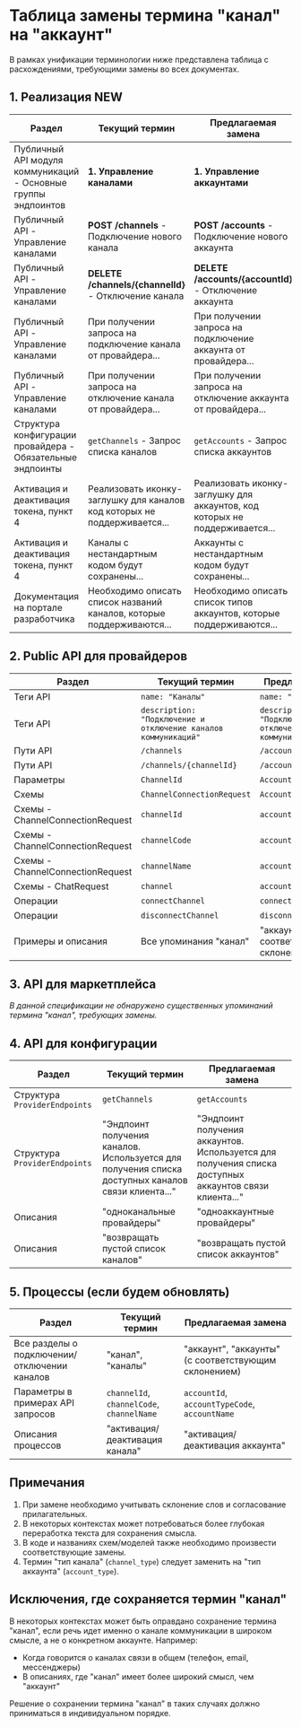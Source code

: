 # Таблица замены термина "канал" на "аккаунт"

В рамках унификации терминологии ниже представлена таблица с расхождениями, требующими замены во всех документах.

## 1. Реализация NEW

| Раздел | Текущий термин | Предлагаемая замена |
|--------|---------------|-------------------|
| Публичный API модуля коммуникаций - Основные группы эндпоинтов | **1. Управление каналами** | **1. Управление аккаунтами** |
| Публичный API - Управление каналами | **POST /channels** - Подключение нового канала | **POST /accounts** - Подключение нового аккаунта |
| Публичный API - Управление каналами | **DELETE /channels/{channelId}** - Отключение канала | **DELETE /accounts/{accountId}** - Отключение аккаунта |
| Публичный API - Управление каналами | При получении запроса на подключение канала от провайдера... | При получении запроса на подключение аккаунта от провайдера... |
| Публичный API - Управление каналами | При получении запроса на отключение канала от провайдера... | При получении запроса на отключение аккаунта от провайдера... |
| Структура конфигурации провайдера - Обязательные эндпоинты | `getChannels` - Запрос списка каналов | `getAccounts` - Запрос списка аккаунтов |
| Активация и деактивация токена, пункт 4 | Реализовать иконку-заглушку для каналов код которых не поддерживается... | Реализовать иконку-заглушку для аккаунтов, код которых не поддерживается... |
| Активация и деактивация токена, пункт 4 | Каналы с нестандартным кодом будут сохранены... | Аккаунты с нестандартным кодом будут сохранены... |
| Документация на портале разработчика | Необходимо описать список названий каналов, которые поддерживаются... | Необходимо описать список типов аккаунтов, которые поддерживаются... |

## 2. Public API для провайдеров

| Раздел | Текущий термин | Предлагаемая замена |
|--------|---------------|-------------------|
| Теги API | `name: "Каналы"` | `name: "Аккаунты"` |
| Теги API | `description: "Подключение и отключение каналов коммуникаций"` | `description: "Подключение и отключение аккаунтов коммуникаций"` |
| Пути API | `/channels` | `/accounts` |
| Пути API | `/channels/{channelId}` | `/accounts/{accountId}` |
| Параметры | `ChannelId` | `AccountId` |
| Схемы | `ChannelConnectionRequest` | `AccountConnectionRequest` |
| Схемы - ChannelConnectionRequest | `channelId` | `accountId` |
| Схемы - ChannelConnectionRequest | `channelCode` | `accountTypeCode` |
| Схемы - ChannelConnectionRequest | `channelName` | `accountName` |
| Схемы - ChatRequest | `channel` | `accountId` |
| Операции | `connectChannel` | `connectAccount` |
| Операции | `disconnectChannel` | `disconnectAccount` |
| Примеры и описания | Все упоминания "канал" | "аккаунт" (с соответствующим склонением) |

## 3. API для маркетплейса

*В данной спецификации не обнаружено существенных упоминаний термина "канал", требующих замены.*

## 4. API для конфигурации

| Раздел | Текущий термин | Предлагаемая замена |
|--------|---------------|-------------------|
| Структура `ProviderEndpoints` | `getChannels` | `getAccounts` |
| Структура `ProviderEndpoints` | "Эндпоинт получения каналов. Используется для получения списка доступных каналов связи клиента..." | "Эндпоинт получения аккаунтов. Используется для получения списка доступных аккаунтов связи клиента..." |
| Описания | "одноканальные провайдеры" | "одноаккаунтные провайдеры" |
| Описания | "возвращать пустой список каналов" | "возвращать пустой список аккаунтов" |

## 5. Процессы (если будем обновлять)

| Раздел | Текущий термин | Предлагаемая замена |
|--------|---------------|-------------------|
| Все разделы о подключении/отключении каналов | "канал", "каналы" | "аккаунт", "аккаунты" (с соответствующим склонением) |
| Параметры в примерах API запросов | `channelId`, `channelCode`, `channelName` | `accountId`, `accountTypeCode`, `accountName` |
| Описания процессов | "активация/деактивация канала" | "активация/деактивация аккаунта" |

## Примечания

1. При замене необходимо учитывать склонение слов и согласование прилагательных.
2. В некоторых контекстах может потребоваться более глубокая переработка текста для сохранения смысла.
3. В коде и названиях схем/моделей также необходимо произвести соответствующие замены.
4. Термин "тип канала" (`channel_type`) следует заменить на "тип аккаунта" (`account_type`).

## Исключения, где сохраняется термин "канал"

В некоторых контекстах может быть оправдано сохранение термина "канал", если речь идет именно о канале коммуникации в широком смысле, а не о конкретном аккаунте. Например:
- Когда говорится о каналах связи в общем (телефон, email, мессенджеры)
- В описаниях, где "канал" имеет более широкий смысл, чем "аккаунт"

Решение о сохранении термина "канал" в таких случаях должно приниматься в индивидуальном порядке.
